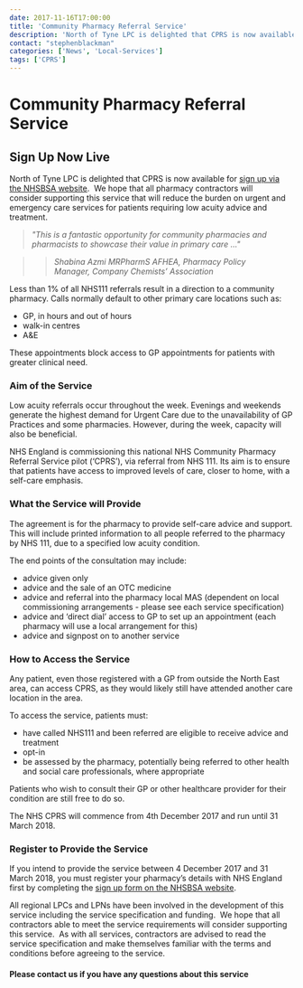 ```yaml
---
date: 2017-11-16T17:00:00
title: 'Community Pharmacy Referral Service'
description: 'North of Tyne LPC is delighted that CPRS is now available for sign up via the NHSBSA website.  We hope that all pharmacy contractors will consider supporting this service that will reduce the burden on urgent and emergency care services for patients requiring low acuity advice and treatment.'
contact: "stephenblackman"
categories: ['News', 'Local-Services']
tags: ['CPRS']
---
```


# Community Pharmacy Referral Service  
## Sign Up Now Live  

North of Tyne LPC is delighted that CPRS is now available for [sign up via the NHSBSA website](http://www.nhsbsa.nhs.uk/CPRSnortheast).  We hope that all pharmacy contractors will consider supporting this service that will reduce the burden on urgent and emergency care services for patients requiring low acuity advice and treatment.  

> *"This is a fantastic opportunity for community pharmacies and
> pharmacists to showcase their value in primary care …"*  

> > *Shabina Azmi MRPharmS AFHEA, Pharmacy Policy Manager, Company Chemists’ Association*  

Less than 1% of all NHS111 referrals result in a direction to a community pharmacy. Calls normally default to other primary care locations such as:  

* GP, in hours and out of hours  
* walk-in centres  
* A&E  

These appointments block access to GP appointments for patients with greater clinical need.  

### Aim of the Service  

Low acuity referrals occur throughout the week. Evenings and weekends generate the highest demand for Urgent Care due to the unavailability of GP Practices and some pharmacies. However, during the week, capacity will also be beneficial.  

NHS England is commissioning this national NHS Community Pharmacy Referral Service pilot (‘CPRS’), via referral from NHS 111. Its aim is to ensure that patients have access to improved levels of care, closer to home, with a self-care emphasis.  

### What the Service will Provide  

The agreement is for the pharmacy to provide self-care advice and support. This will include printed information to all people referred to the pharmacy by NHS 111, due to a specified low acuity condition.  

The end points of the consultation may include:  
* advice given only  
* advice and the sale of an OTC medicine  
* advice and referral into the pharmacy local MAS (dependent on local commissioning arrangements - please see each service specification)  
* advice and ‘direct dial’ access to GP to set up an appointment (each pharmacy will use a local arrangement for this)  
* advice and signpost on to another service  

### How to Access the Service

Any patient, even those registered with a GP from outside the North East area, can access CPRS, as they would likely still have attended another care location in the area.  

To access the service, patients must:  

* have called NHS111 and been referred are eligible to receive advice and treatment  
* opt-in  
* be assessed by the pharmacy, potentially being referred to other health and social care professionals, where appropriate  

Patients who wish to consult their GP or other healthcare provider for their condition are still free to do so.  

The NHS CPRS will commence from 4th December 2017 and run until 31 March 2018.  

### Register to Provide the Service  

If you intend to provide the service between 4 December 2017 and 31 March 2018, you must register your pharmacy’s details with NHS England first by completing the [sign up form on the NHSBSA website](http://www.nhsbsa.nhs.uk/CPRSnortheast).  

All regional LPCs and LPNs have been involved in the development of this service including the service specification and funding.  We hope that all contractors able to meet the service requirements will consider supporting this service.  As with all services, contractors are advised to read the service specification and make themselves familiar with the terms and conditions before agreeing to the service.  

####  Please contact us if you have any questions about this service  

